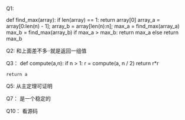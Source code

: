Q1:

def find_max(array):
	if len(array) == 1:
		return array[0]
	array_a = array[0:len(n) - 1];
	array_b = array[len(n):n];
	max_a = find_max(array_a) 
	max_b = find_max(array_b)
	if max_a > max_b:
		return max_a
	else
		return max_b

		
		
Q2:
和上面差不多··就是返回一组值

Q3：
def compute(a,n):
	if n > 1:
	 	r = compute(a, n / 2)
		return r*r
	
	
	return a

	
Q5:
从主定理可证明

Q7：
是一个稳定的

Q10：
看源码


